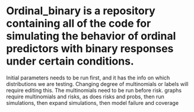 # Ordinal_binary is a repository containing all of the code for simulating the behavior of ordinal predictors with binary responses under certain conditions. 
Initial parameters needs to be run first, and it has the info on which distributions we are testing. Changing degree of multinomials or labels will require editing this. 
The multinomials need to be run before risk. graphs require multinomials and risks, as does risks and probs, then run simulations, then expand simulations, then model failure and coverage